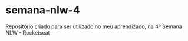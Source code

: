 # semana-nlw-4
Repositório criado para ser utilizado no meu aprendizado, na 4ª Semana NLW - Rocketseat
